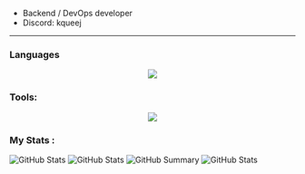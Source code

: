 -  Backend / DevOps developer 
-  Discord: kqueej
---
### Languages

<p align="center">
  <a href="https://skillicons.dev">
    <img src="https://skillicons.dev/icons?i=rust,py,go,cpp,bash,bots,powershell,git,mysql,docker,neovim,linux&theme=dark" />
  </a>
</p>

### Tools:
<p align="center">
  <a href="https://skillicons.dev">
    <img src="https://skillicons.dev/icons?i=powershell,git,mysql,docker,neovim,linux,clion,pycharm&theme=dark" />
  </a>
</p>

### My Stats : 
![GitHub Stats](http://github-profile-summary-cards.vercel.app/api/cards/stats?username=Junsious&theme=solarized_dark) ![GitHub Stats](https://github-readme-stats.vercel.app/api/top-langs/?username=Junsious&theme=solarized-dark&show_icons=true&hide_border=true&layout=compact)
![GitHub Summary](http://github-profile-summary-cards.vercel.app/api/cards/profile-details?username=Junsious&theme=solarized_dark)
![GitHub Stats](https://streak-stats.demolab.com?user=Junsious&theme=solarized-dark&hide_border=true)
